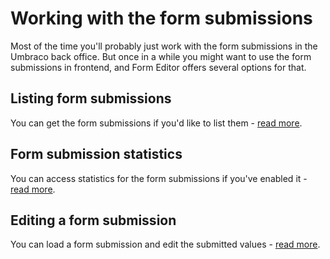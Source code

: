 # Working with the form submissions
Most of the time you'll probably just work with the form submissions in the Umbraco back office. But once in a while you might want to use the form submissions in frontend, and Form Editor offers several options for that.

## Listing form submissions
You can get the form submissions if you'd like to list them - [read more](submissions_list.md).

## Form submission statistics
You can access statistics for the form submissions if you've enabled it - [read more](submissions_stats.md).

## Editing a form submission
You can load a form submission and edit the submitted values - [read more](submissions_edit.md).
